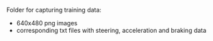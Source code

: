 Folder for capturing training data:
* 640x480 png images
* corresponding txt files with steering, acceleration and braking data